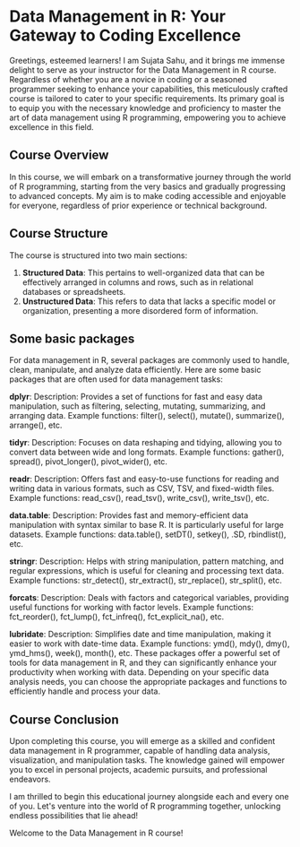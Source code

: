 # Data Management in R: Your Gateway to Coding Excellence
Greetings, esteemed learners! I am Sujata Sahu, and it brings me immense delight to serve as your instructor for the Data Management in R course. Regardless of whether you are a novice in coding or a seasoned programmer seeking to enhance your capabilities, this meticulously crafted course is tailored to cater to your specific requirements. Its primary goal is to equip you with the necessary knowledge and proficiency to master the art of data management using R programming, empowering you to achieve excellence in this field.

## Course Overview
In this course, we will embark on a transformative journey through the world of R programming, starting from the very basics and gradually progressing to advanced concepts. My aim is to make coding accessible and enjoyable for everyone, regardless of prior experience or technical background.

## Course Structure

The course is structured into two main sections:
1. **Structured Data**: This pertains to well-organized data that can be effectively arranged in columns and rows, such as in relational databases or spreadsheets.
2. **Unstructured Data**: This refers to data that lacks a specific model or organization, presenting a more disordered form of information.

## Some basic packages
For data management in R, several packages are commonly used to handle, clean, manipulate, and analyze data efficiently. Here are some basic packages that are often used for data management tasks:

**dplyr**:
Description: Provides a set of functions for fast and easy data manipulation, such as filtering, selecting, mutating, summarizing, and arranging data.
Example functions: filter(), select(), mutate(), summarize(), arrange(), etc.

**tidyr**:
Description: Focuses on data reshaping and tidying, allowing you to convert data between wide and long formats.
Example functions: gather(), spread(), pivot_longer(), pivot_wider(), etc.

**readr**:
Description: Offers fast and easy-to-use functions for reading and writing data in various formats, such as CSV, TSV, and fixed-width files.
Example functions: read_csv(), read_tsv(), write_csv(), write_tsv(), etc.

**data.table**:
Description: Provides fast and memory-efficient data manipulation with syntax similar to base R. It is particularly useful for large datasets.
Example functions: data.table(), setDT(), setkey(), .SD, rbindlist(), etc.

**stringr**:
Description: Helps with string manipulation, pattern matching, and regular expressions, which is useful for cleaning and processing text data.
Example functions: str_detect(), str_extract(), str_replace(), str_split(), etc.

**forcats**:
Description: Deals with factors and categorical variables, providing useful functions for working with factor levels.
Example functions: fct_reorder(), fct_lump(), fct_infreq(), fct_explicit_na(), etc.

**lubridate**:
Description: Simplifies date and time manipulation, making it easier to work with date-time data.
Example functions: ymd(), mdy(), dmy(), ymd_hms(), week(), month(), etc.
These packages offer a powerful set of tools for data management in R, and they can significantly enhance your productivity when working with data. Depending on your specific data analysis needs, you can choose the appropriate packages and functions to efficiently handle and process your data.

## Course Conclusion

Upon completing this course, you will emerge as a skilled and confident data management in R programmer, capable of handling data analysis, visualization, and manipulation tasks. The knowledge gained will empower you to excel in personal projects, academic pursuits, and professional endeavors.

I am thrilled to begin this educational journey alongside each and every one of you. Let's venture into the world of R programming together, unlocking endless possibilities that lie ahead!

Welcome to the Data Management in R course!
